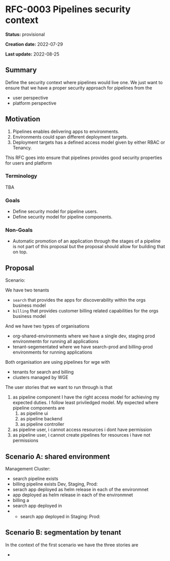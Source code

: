 # RFC-0003 Pipelines security context

<!--
The title must be short and descriptive.
-->

**Status:** provisional

<!--
Status represents the current state of the RFC.
Must be one of `provisional`, `implementable`, `implemented`, `deferred`, `rejected`, `withdrawn`, or `replaced`.
-->

**Creation date:** 2022-07-29

**Last update:** 2022-08-25

## Summary

Define the security context where pipelines would live one. We just want to ensure that we have a proper security 
approach for pipelines from the 
- user perspective
- platform perspective

## Motivation

1. Pipelines enables delivering apps to environments.
2. Environments could span different deployment targets.  
3. Deployment targets has a defined access model given by either RBAC or Tenancy. 

This RFC goes into ensure that pipelines provides good security properties for users and platform 

### Terminology

TBA

### Goals

<!--
List the specific goals of this RFC. What is it trying to achieve? How will we
know that this has succeeded?
-->
- Define security model for pipeline users.
- Define security model for pipeline components.

### Non-Goals

<!--
What is out of scope for this RFC? Listing non-goals helps to focus discussion
and make progress.
-->

* Automatic promotion of an application through the stages of a pipeline is not part of this proposal but the proposal should allow for building that on top.

## Proposal

Scenario: 

We have two tenants
- `search`  that provides the apps for discoverability within the orgs business model
- `billing` that provides customer billing related capabilities for the orgs business model

And we have two types of organisations

- org-shared-environments where we have a single dev, staging prod environmentn for running all applications
- tenant-segementated where we have  search-prod and billing-prod environments for running applications

Both organisation are using pipelines for wge with 
- tenants for search and billing
- clusters managed by WGE

The user stories that we want to run through is that

1. as pipeline component I have the right access model for achieving my expected duties. I follow least priviledged model.
My expected where pipeline components are
   1. as pipeline ui
   2. as pipeline backend
   3. as pipeline controller
2. as pipeline user, i cannot access resources i dont have permission
3. as pipeline user, i cannot create pipelines for resources i have not permissions 

## Scenario A: shared environment

Management Cluster:
- search pipeline exists 
- billing pipeline exists
Dev, Staging, Prod: 
- serach app deployed as helm release in each of the environmnet 
- app deployed as helm release in each of the environmnet
- billing a
- search app deployed in 
- - search app deployed in
Staging:
Prod:



## Scenario B: segmentation by tenant 

In the context of the first scenario we have the three stories are 






- 
 




